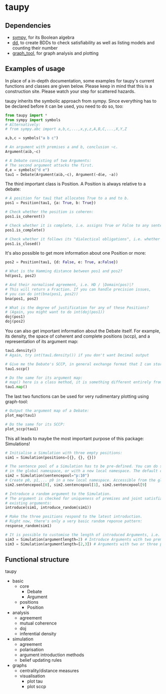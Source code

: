 # taupy

## Dependencies
 - [sympy](https://github.com/sympy/sympy), for its Boolean algebra
 - [dd](https://github.com/tulip-control/dd), to create BDDs to check satisfiability as well as listing models and counting their number
 - [graph_tool](https://git.skewed.de/count0/graph-tool), for graph analysis and plotting
 
## Examples of usage
In place of a in-depth documentation, some examples for taupy's current functions and classes are given below. Please keep in mind that this is a construction site. Please watch your step for scattered hazards.

taupy inherits the symbolic approach from sympy. Since everything has to be declared before it can be used, you need to do so, too:

```python
from taupy import * 
from sympy import symbols
# Alternatively:
# from sympy.abc import a,b,c,...,x,y,z,A,B,C,...,X,Y,Z

a,b,c = symbols("a b c")

# An argument with premises a and b, conclusion ~c.
Argument(a&b,~c)

# A Debate consisting of two Arguments:
# The second argument attacks the first.
d,e = symbols("d e")
tau1 = Debate(Argument(a&b,~c), Argument(~d&e, ~a))
```

The third important class is Position. A Position is always relative to a debate:

```python
# A position for tau1 that allocates True to a and to b.
pos1 = Position(tau1, {a: True, b: True})

# Check whether the position is coheren:
pos1.is_coherent()

# Check whether it is complete, i.e. assigns True or False to any sentence in its Debate:
pos1.is_complete()

# Check whether it follows its "dialectical obligations", i.e. whether it is closed:
pos1.is_closed()
```

It's also possible to get more information about one Position or more:
```python
pos2 = Position(tau1, {d: False, e: True, a:False})

# What is the Hamming distance between pos1 and pos2?
hd(pos1, pos2)

# And their normalised agreement, i.e. HD / |Domain(pos)|?
# This will return a Fraction. If you can handle precision issues,
# you can do int(bna(pos1, pos2))
bna(pos1, pos2)

# What is the degree of justification for any of these Positions?
# (Again, you might want to do int(doj(pos1)) 
doj(pos1)
doj(pos2)
```

You can also get important information about the Debate itself. For example, its density, the
space of coherent and complete positions (sccp), and a representation of its argument map:

```python
tau1.density()
# Again, try int(tau1.density()) if you don't want Decimal output

# Give me the Debate's SCCP, in general exchange format that I can store in .graphml files:
tau1.sccp()

# Do the same for its argument map:
# map() here is a class method, it is something different entirely from the Python function map()
tau1.map()
```

The last two functions can be used for very rudimentary plotting using graph-tool:

```python
# Output the argument map of a Debate:
plot_map(tau1)

# Do the same for its SCCP:
plot_sccp(tau1)
```

This all leads to maybe the most important purpose of this package: Simulations! 

```python
# Initialise a Simulation with three empty positions:
sim1 = Simulation(positions=[{}, {}, {}])

# The sentence pool of a Simulation has to be pre-defined. You can do so with either variables
# in the global namespace, or with a new local namespace. The default creation is:
sim2 = Simulation(sentencepool="p:10")
# Create p0, p1,... p9 in a new local namespace. Accessible from the global namespace via
sim2.sentencepool[0], sim2.sentencepool[1], sim2.sentencepool[9]  

# Introduce a random argument to the Simulation.
# The argument is checked for uniqueness of premises and joint satisfiability with
# existing arguments:
introduce(sim1, introduce_random(sim1))

# Make the three positions respond to the latest introduction.
# Right now, there's only a very basic random reponse pattern:
response_random(sim1)

# It is possible to customise the length of introduced Arguments, i.e. the number of their premises:
sim3 = Simulation(argumentlength=2) # Introduce Arguments with two premises
sim3 = Simulation(argumentlength=[2,3]) # Arguments with two or three premises
```

## Functional structure

taupy
 - basic
   - core
     - Debate
     - Argument
   - positions
     - Position
 - analysis
   - agreement
   - mutual coherence
   - doj
   - inferential density
 - simulation
   - agreement
   - polarisation
   - argument introduction methods
   - belief updating rules
 - graphs
   - centrality/distance measures
   - visualisation
     - plot tau
     - plot sccp
